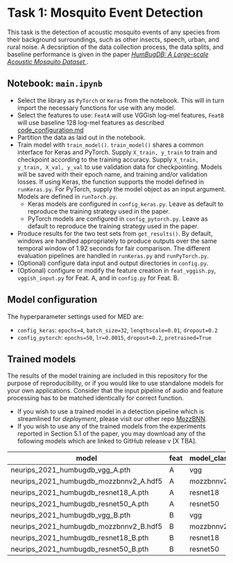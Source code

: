 # Task 1: Mosquito Event Detection
This task is the detection of acoustic mosquito events of any species from their background surroundings, such as other insects, speech, urban, and rural noise. A decsription of the data collection process, the data splits, and baseline performance is given in the paper [*HumBugDB: A Large-scale Acoustic Mosquito
Dataset*
](https://openreview.net/pdf?id=vhjsBtq9OxO). 


## Notebook: `main.ipynb`

* Select the library as `PyTorch` or `Keras` from the notebook. This will in turn import the necessary functions for use with any model.
* Select the features to use: `FeatA` will use VGGish log-mel features, `FeatB` will use baseline 128 log-mel features as described [code_configuration.md](https://github.com/HumBug-Mosquito/HumBugDB/blob/devel/docs/code_configuration.md)
* Partition the data as laid out in the notebook.
* Train model with `train_model()`. `train_model()` shares a common interface for Keras and PyTorch. Supply `X_train, y_train` to train and checkpoint according to the training accuracy. Supply `X_train, y_train, X_val, y_val` to use validation data for checkpointing. Models will be saved with their epoch name, and training and/or validation losses. If using Keras, the function supports the model defined in `runKeras.py`. For PyTorch, supply the model object as an input argument. Models are defined in `runTorch.py`.
  * Keras models are configured in `config_keras.py`. Leave as default to reproduce the training strategy used in the paper.
  * PyTorch models are configured in `config_pytorch.py`. Leave as default to reproduce the training strategy used in the paper.
* Produce results for the two test sets from `get_results()`. By default, windows are handled appropriately to produce outputs over the same temporal window of 1.92 seconds for fair comparison. The different evaluation pipelines are handled in `runKeras.py` and `runPyTorch.py`.
* (Optional) configure data input and output directories in `config.py`. 
* (Optional) configure or modify the feature creation in `feat_vggish.py`, `vggish_input.py` for Feat. A, and in `config.py` for Feat. B.

## Model configuration
The hyperparameter settings used for MED are:
* `config_keras`: `epochs=4`, `batch_size=32`, `lengthscale=0.01`, `dropout=0.2`
* `config_pytorch`: `epochs=50`, `lr=0.0015`, `dropout=0.2`, `pretrained=True`

## Trained models
The results of the model training are included in this repository for the purpose of reproducibility, or if you would like to use standalone models for your own applications. Consider that the input pipeline of audio and feature processing has to be matched identically for correct function. 
* If you wish to use a trained model in a detection pipeline which is streamlined for *deployment*, please visit our other repo [MozzBNN](https://github.com/HumBug-Mosquito/MozzBNN). 
* If you wish to use any of the trained models from the experiments reported in Section 5.1 of the paper, you may download any of the following models which are linked to GitHub release v [X TBA].

| model                                                          | feat | model_class |
|----------------------------------------------------------------|------|-------------|
| neurips_2021_humbugdb_vgg_A.pth                              | A    | vgg         |
| neurips_2021_humbugdb_mozzbnnv2_A.hdf5 | A    | mozzbnnv2   |
| neurips_2021_humbugdb_resnet18_A.pth                               | A    | resnet18    |
| neurips_2021_humbugdb_resnet50_A.pth                               | A    | resnet50    |
| neurips_2021_humbugdb_vgg_B.pth                               | B    | vgg         |
| neurips_2021_humbugdb_mozzbnnv2_B.hdf5                     | B    | mozzbnnv2   |
| neurips_2021_humbugdb_resnet18_B.pth                        | B    | resnet18    |
| neurips_2021_humbugdb_resnet50_B.pth                               | B    | resnet50    |
